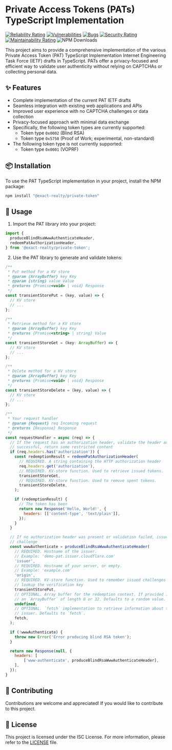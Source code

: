 # Private Access Tokens (PATs) TypeScript Implementation

 [![Reliability Rating](https://sonarcloud.io/api/project_badges/measure?project=Exact-Realty_ts-privacypass&metric=reliability_rating)](https://sonarcloud.io/summary/new_code?id=Exact-Realty_ts-privacypass)
 [![Vulnerabilities](https://sonarcloud.io/api/project_badges/measure?project=Exact-Realty_ts-privacypass&metric=vulnerabilities)](https://sonarcloud.io/summary/new_code?id=Exact-Realty_ts-privacypass)
 [![Bugs](https://sonarcloud.io/api/project_badges/measure?project=Exact-Realty_ts-privacypass&metric=bugs)](https://sonarcloud.io/summary/new_code?id=Exact-Realty_ts-privacypass)
 [![Security Rating](https://sonarcloud.io/api/project_badges/measure?project=Exact-Realty_ts-privacypass&metric=security_rating)](https://sonarcloud.io/summary/new_code?id=Exact-Realty_ts-privacypass)
 [![Maintainability Rating](https://sonarcloud.io/api/project_badges/measure?project=Exact-Realty_ts-privacypass&metric=sqale_rating)](https://sonarcloud.io/summary/new_code?id=Exact-Realty_ts-privacypass)
 ![NPM Downloads](https://img.shields.io/npm/dw/@exact-realty/privacy-pass?style=flat-square)

This project aims to provide a comprehensive implementation of the various
Private Access Token (PAT) TypeScript Implementation Internet Engineering Task
Force (IETF) drafts in TypeScript. PATs offer a privacy-focused and efficient
way to validate user authenticity without relying on CAPTCHAs or collecting
personal data.

## ✨ Features

- Complete implementation of the current PAT IETF drafts
- Seamless integration with existing web applications and APIs
- Improved user experience with no CAPTCHA challenges or data collection
- Privacy-focused approach with minimal data exchange
- Specifically, the following token types are currently supported:
  * Token type `0x0002` (Blind RSA)
  * Token type `0x5750` (Proof of Work; experimental, non-standard)
- The following token type is not currently supported:
  * Token type `0x0001` (VOPRF)

## 📦 Installation

To use the PAT TypeScript implementation in your project, install the NPM
package:

```sh
npm install "@exact-realty/private-token"
```

## 🚀 Usage

1. Import the PAT library into your project:

```js
import {
  produceBlindRsaWwwAuthenticateHeader,
  redeemPatAuthorizationHeader,
} from '@exact-realty/private-token';
```

2. Use the PAT library to generate and validate tokens:

```js
/**
 * Put method for a KV store
 * @param {ArrayBuffer} key Key
 * @param {string} value Value
 * @returns {Promise<void> | void} Response
 */
const transientStorePut = (key, value) => {
  // KV store
  // ...
};

/**
 * Retrieve method for a KV store
 * @param {ArrayBuffer} key Key
 * @returns {Promise<string> | string} Value
 */
const transientStoreGet = (key: ArrayBuffer) => {
  // KV store
  // ...
};

/**
 * Delete method for a KV store
 * @param {ArrayBuffer} key Key
 * @returns {Promise<void> | void} Response
 */
const transientStoreDelete = (key, value) => {
  // KV store
  // ...
};

/**
 * Your request handler
 * @param {Request} req Incoming request
 * @returns {Response} Response
 */
const requestHandler = async (req) => {
  // If the request has an authorization header, validate the header and, if
  // successful, return some restricted content
  if (req.headers.has('authorization')) {
    const redemptionResult = redeemPatAuthorizationHeader(
      // REQUIRED. A string containing the HTTP authorization header
      req.headers.get('authorization'),
      // REQUIRED. KV-store function. Used to retrieve issued tokens.
      transientStoreGet,
      // REQUIRED. KV-store function. Used to remove spent tokens.
      transientStoreDelete,
    );

    if (redemptionResult) {
      // The token has been 
      return new Response('Hello, World!', {
        headers: [['content-type', 'text/plain']],
      });
    }
  }

  // If no authorization header was present or validation failed, issue a
  // challenge
  const wwwAuthenticate = produceBlindRsaWwwAuthenticateHeader(
    // REQUIRED. Hostname of the issuer.
    // Example: 'demo-pat.issuer.cloudflare.com'
    'issuer',
    // REQUIRED. Hostname of your server, or empty.
    // Example: 'example.com'
    'origin',
    // REQUIRED. KV-store function. Used to remember issued challenges and
    // lookup the verification key
    transientStorePut,
    // OPTIONAL. Array buffer for the redemption context. If provided it must be
    // an `ArrayBuffer` of length 0 or 32. Defaults to a random value.
    undefined,
    // OPTIONAL. `fetch` implementation to retrieve information about the
    // issuer. Defaults to `fetch`.
    fetch,
  );

  if (!wwwAuthenticate) {
    throw new Error('Error producing blind RSA token');
  }

  return new Response(null, {
    headers: [
        ['www-authenticate', produceBlindRsaWwwAuthenticateHeader],
    ],
  });
}
```

## 🤝 Contributing

Contributions are welcome and appreciated! If you would like to contribute to
this project.

## 📄 License

This project is licensed under the ISC License. For more information, please
refer to the [LICENSE](LICENSE) file.